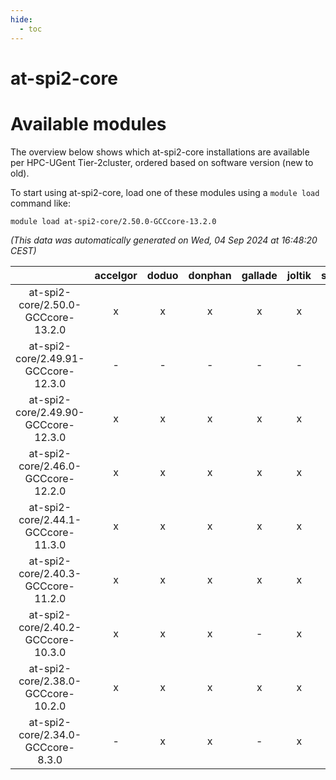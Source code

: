 ```yaml
---
hide:
  - toc
---
```


at-spi2-core
============

# Available modules


The overview below shows which at-spi2-core installations are available per HPC-UGent Tier-2cluster, ordered based on software version (new to old).

To start using at-spi2-core, load one of these modules using a `module load` command like:

```shell
module load at-spi2-core/2.50.0-GCCcore-13.2.0
```

*(This data was automatically generated on Wed, 04 Sep 2024 at 16:48:20 CEST)*  

| |accelgor|doduo|donphan|gallade|joltik|shinx|skitty|
| :---: | :---: | :---: | :---: | :---: | :---: | :---: | :---: |
|at-spi2-core/2.50.0-GCCcore-13.2.0|x|x|x|x|x|x|x|
|at-spi2-core/2.49.91-GCCcore-12.3.0|-|-|-|-|-|x|-|
|at-spi2-core/2.49.90-GCCcore-12.3.0|x|x|x|x|x|-|x|
|at-spi2-core/2.46.0-GCCcore-12.2.0|x|x|x|x|x|-|x|
|at-spi2-core/2.44.1-GCCcore-11.3.0|x|x|x|x|x|-|x|
|at-spi2-core/2.40.3-GCCcore-11.2.0|x|x|x|x|x|-|x|
|at-spi2-core/2.40.2-GCCcore-10.3.0|x|x|x|-|x|-|x|
|at-spi2-core/2.38.0-GCCcore-10.2.0|x|x|x|x|x|-|x|
|at-spi2-core/2.34.0-GCCcore-8.3.0|-|x|x|-|x|-|x|
